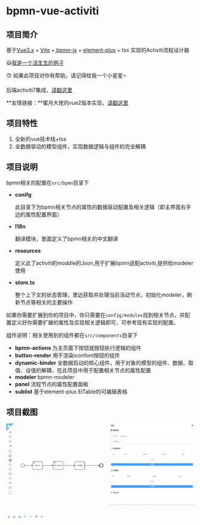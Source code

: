 # bpmn-vue-activiti

## 项目简介
基于[Vue3.x](https://v3.vuejs.org/guide/introduction.html) + [Vite](https://vitejs.dev/) +[ bpmn-js](https://bpmn.io/toolkit/bpmn-js/) + [element-plus](https://element-plus.gitee.io/#/zh-CN) + tsx 实现的Activiti流程设计器

:smiley:[我是一个活生生的例子](http://42.192.95.146:18080/)

:kissing_smiling_eyes: 如果此项目对你有帮助，请记得给我一个小星星:star:

后端activiti7集成，[请戳这里](https://github.com/Yiuman/citrus/tree/master/citrus-workflow)

**友情链接：**蜜月大佬的vue2版本实现，[请戳这里](https://github.com/miyuesc/bpmn-process-designer)



## 项目特性

1. 全新的vue技术栈+tsx
2. 全数据驱动的模型组件，实现数据逻辑与组件的完全解耦



## 项目说明

bpmn相关的配置在`src/bpmn`目录下

- **conifg**   

  此目录下为bpmn相关节点的属性的数据驱动配置及相关逻辑（即主界面右手边的属性配置界面）

- **I18n**   

  翻译模块，里面定义了bpmn相关的中文翻译

- **resources**

  定义此了activiti的moddle的Json,用于扩展bpmn适配activiti,提供给modeler使用

- **store.ts**

  整个上下文的状态管理，里边获取并处理当前活动节点，初始化modeler，刷新节点等相关的主要操作
  
  

如果你需要扩展到你的项目中，你只需要在`config/modules`找到相关节点，并配置定义好你需要扩展的属性及实现相关逻辑即可，可参考现有实现的配置。



组件说明：相关使用到的组件都在`src/components`目录下

- **bpmn-actions** 为主页面下按钮就按钮执行逻辑的组件
- **button-render** 用于渲染iconfont按钮的组件
- **dynamic-binder** 全数据启动的核心组件，用于对象的模型的组件、数据、取值、设值的解耦，在此项目中用于配置相关节点的属性配置
- **modeler**  bpmn-modeler
- **panel** 流程节点的属性配置面板
- **sublist** 基于element-plus ElTable的可编辑表格







## 项目截图

![](./img.png)





